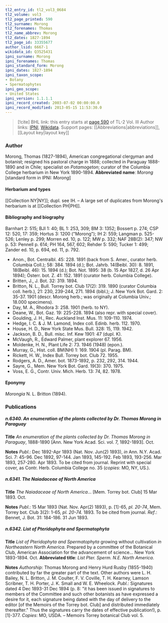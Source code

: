 ```yaml
---
tl2_entry_id: tl2_vol3_0684
tl2_volume: vol3
tl2_page_printed: 590
tl2_surname: Morong
tl2_forenames: Thomas
tl2_name_abbrev: Morong
tl2_dates: 1827-1894
tl2_page_id: 33355677
author_lsid: 6667-1
wikidata_id: Q3525431
ipni_surname: Morong
ipni_forenames: Thomas
ipni_standard_form: Morong
ipni_dates: 1827-1894
ipni_taxon_scope: 
- Botany
- Spermatophytes
ipni_geo_scope: 
- United States
ipni_version: 1.1.1.1
ipni_record_created: 2003-07-02 00:00:00.0
ipni_record_modified: 2013-05-15 11:53:30.0
---
```


> [!cite] BHL link: this entry starts at [page 590](https://www.biodiversitylibrary.org/page/33355677) of TL-2 Vol. III
> Author links: [IPNI](https://www.ipni.org/a/6667-1), [Wikidata](https://www.wikidata.org/wiki/Q3525431). Support pages: [[Abbreviations|abbreviations]], [[Layout key|layout key]]

### Author

Morong, Thomas (1827-1894), American congregational clergyman and botanist; resigned his pastoral charge in 1888; collected in Paraguay 1888-1890 and in Chile; specialist on *Potamogeton*; curator of the Columbia College herbarium in New York 1890-1894. 
**Abbreviated name**: *Morong* \[standard form in IPNI: *Morong*\]

#### Herbarium and types

[[Collection NY|NY]]; dupl. see IH. – A large set of duplicates from Morong's herbarium is at [[Collection PH|PH]].

#### Bibliography and biography

Barnhart 2: 515; BJI 1: 40; BL 1: 253, 309; BM 3: 1352; Bossert p. 274; CSP 12: 520, 17: 359; Hortus 3: 1200 ("Morong"); IH 2: 559; Langman p. 525-526; Lenley p. 299; Morren ed. 10, p. 122; MW p. 332; NAF 28B(2): 347; NW p. 53: Pennell p. 614; PH 164, 567, 602; Rehder 5: 590; Tucker 1: 499; Zander ed. 10, p. 694, ed. 11, p. 792.
- Anon., Bot. Centralbl. 45: 228. 1891 (back from S. Amer., curator herb. Columbia Coll.); 58: 384. 1894 (d.); Bot. Jahrb. 14(Beibl. 30): 8. 1891, 18(Beibl. 46): 15. 1894 (d.); Bot. Not. 1895: 38 (b. 15 Apr 1827, d. 26 Apr 1894); Österr. bot. Z. 41: 152. 1891 (curator herb. Columbia College).
- Britten, J., J. Bot. 32: 319. 1894.
- Britton, N. L., Bull. Torrey bot. Club 17(2): 319. 1890 (curator Columbia coll. herb.), 21: 230, 239-244, 271. 1894 (bibl.); J. New York Bot. Gard. 2: 35-37. 1901 (descr. Morong herb.; was originally at Columbia Univ.; 18.000 specimens).
- Day, M. A., Rhodora 3: 258. 1901 (herb. to NY).
- Deane, W., Bot. Gaz. 19: 225-228. 1894 (also repr. with special cover).
- Goulding, J. H., Rec. Auckland Inst. Mus. 11: 109-110. 1974.
- Hedge, I. C. & J. M. Lamond, Index coll. Edinb. herb. 112. 1970.
- House, H. D., New York State Mus. Bull. 328: 15, 119. 1942.
- Jackson, B. D., Bull. misc. Inf. Kew 1901: 47 (dupl. K).
- McVaugh, R., Edward Palmer, plant explorer 67. 1956.
- Moldenke, H. N., Plant Life 2: 73. 1946 (1948) (epon.).
- Murray, G., Hist. coll. BM(NH) 1: 169. 1904 (pl. Parag. BM).
- Rickett, H. W., Index Bull. Torrey bot. Club 72. 1955.
- Rodgers, A. D., Amer. bot. 1873-1892, p. 232, 292, 314. 1944.
- Sayre, G., Mem. New York Bot. Gard. 19(3): 370. 1975.
- Voss, E. G., Contr. Univ. Mich. Herb. 13: 74, 82. 1978.

#### Eponymy

*Morongia* N. L. Britton (1894).

### Publications

##### n.6340. An enumeration of the plants collected by Dr. Thomas Morong in Paraguay

**Title**
*An enumeration of the plants collected by Dr. Thomas Morong in Paraguay*, 1888-1890 \[Ann. New York Acad. Sci. vol. 7, 1892-1893\]. Oct.

**Notes**
*Publ*.: Dec 1892-Apr 1893 (Nat. Nov. Jun(2) 1893), *in* Ann. N.Y. Acad. Sci. 7: 45-96. Dec 1892, 97-144. Jan 1893, 145-192. Feb 1893, 193-256. Mar 1893, 257-280. Apr 1893. To be cited from journal. Reprint with special cover, as Contr. Herb. Columbia College no. 35 (*copies*: MO, NY, US.).

##### n.6341. The Naiadaceae of North America

**Title**
*The Naiadaceae of North America*... \[Mem. Torrey bot. Club\] 15 Mar 1893. Oct.

**Notes**
*Publ*.: 15 Mar 1893 (Nat. Nov. Apr(2) 1893), p. \[1\]-65, *pl. 20-74*, Mem. Torrey bot. Club 3(2): 1-65, *pl. 20-74.* 1893. To be cited from journal.
*Ref*.: Bennet, J. Bot. 31: 184-186. 31 Jun 1893.

##### n.6342. List of Pteridophyta and Spermatophyta

**Title**
*List of Pteridophyta and Spermatophyta* growing without cultivation *in Northeastern North America*. Prepared by a committee of the Botanical Club, American Association for the advancement of science... New York 1893-1894. Oct.
**Abbreviated title**: *List Pter. Sperm. N.E. North America*.

**Notes**
*Authorship*: Thomas Morong and Henry Hurd Rusby (1855-1940) contributed by far the greater part of the text. Other authors were L. H. Bailey, N. L. Britton, J. M. Coulter, F. V. Coville, T. H. Kearney, Lamson Scribner, T. H. Porter, J. K. Small and W. E. Wheelock.
*Publ*.: Signatures dated 4 Dec 1893-31 Dec 1894 (p. 8: "it has been issued in signatures to members of the Committee and such other botanists as have expressed a desire for it, each signature being dated with the day of delivery to the editor \[of the Memoirs of the Torrey bot. Club\] and distributed immediately thereafter." Thus the signatures carry the dates of effective publication!), p. \[1\]-377. *Copies*: MO, USDA. – Memoirs Torrey botanical Club vol. 5.

